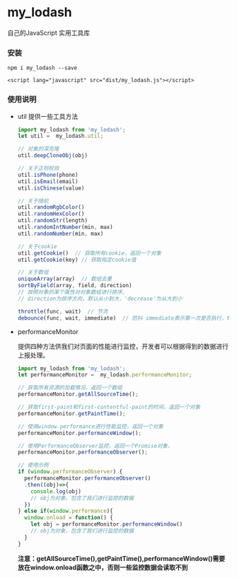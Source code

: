 # my_lodash
 自己的JavaScript 实用工具库

### 安装
`npm i my_lodash --save`

`<script lang="javascript" src="dist/my_lodash.js"></script>`

### 使用说明

- util
  提供一些工具方法
  ```javascript
  import my_lodash from 'my_lodash';
  let util =  my_lodash.util;

  // 对象的深克隆
  util.deepCloneObj(obj)

  // 关于正则校验
  util.isPhone(phone)
  util.isEmail(email)
  util.isChinese(value)

  // 关于随机
  util.randomRgbColor()
  util.randomHexColor()
  util.randomStr(length)
  util.randomIntNumber(min, max)
  util.randomNumber(min, max)

  // 关于cookie
  util.getCookie()  // 获取所有cookie，返回一个对象
  util.getCookie(key) // 获取指定cookie值

  // 关于数组
  uniqueArray(array)  // 数组去重
  sortByField(array, field, direction) 
  // 按照对象的某个属性对对象数组进行排序,
  // direction为排序方向，默认从小到大，'decrease'为从大到小

  throttle(func, wait)  // 节流
  debounce(func, wait, immediate)  // 防抖 immediate表示第一次是否执行，true执行，false不执行
  ```
- performanceMonitor

  提供四种方法供我们对页面的性能进行监控，开发者可以根据得到的数据进行上报处理。
  ```javascript
  import my_lodash from 'my_lodash';
  let performanceMonitor =  my_lodash.performanceMonitor;

  // 获取所有资源的加载情况，返回一个数组
  performanceMonitor.getAllSourceTime();

  // 获取first-paint和first-contentful-paint的时间，返回一个对象
  performanceMonitor.getPaintTime();

  // 使用window.performance进行性能监控，返回一个对象
  performanceMonitor.performanceWindow();

  // 使用PerformanceObserver监控，返回一个Promise对象，
  performanceMonitor.performanceObserver();
  
  // 使用示例
  if (window.performanceObserver) {
    performanceMonitor.performanceObserver()
    .then((obj)=>{
      console.log(obj)   
      // obj为对象，包含了我们进行监控的数据
    })
  } else if(window.performance){
    window.onload = function() {
      let obj = performanceMonitor.performanceWindow() 
      // obj为对象，包含了我们进行监控的数据
    }
  }
  ```
  **注意：getAllSourceTime(),getPaintTime(),performanceWindow()需要放在window.onload函数之中，否则一些监控数据会读取不到**


